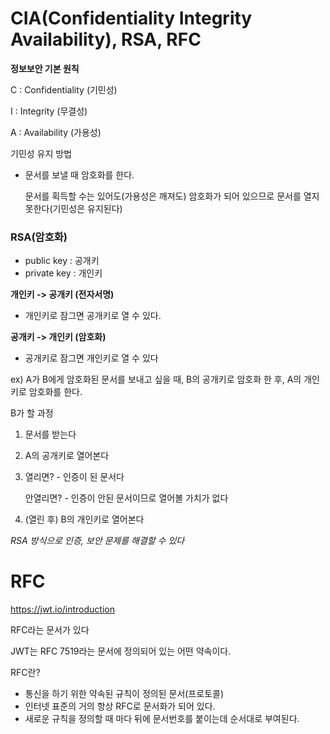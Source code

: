 # CIA(Confidentiality Integrity Availability), RSA, RFC

**정보보안 기본 원칙**

C : Confidentiality (기민성)

I : Integrity (무결성)

A : Availability (가용성)



기민성 유지 방법

- 문서를 보낼 때 암호화를 한다. 

  문서를 획득할 수는 있어도(가용성은 깨져도) 암호화가 되어 있으므로 문서를 열지 못한다(기민성은 유지된다)



### RSA(암호화)

- public key : 공개키
- private key : 개인키



**개인키 -> 공개키 (전자서명)**

- 개인키로 잠그면 공개키로 열 수 있다.



**공개키 -> 개인키 (암호화)**

- 공개키로 잠그면 개인키로 열 수 있다



ex) A가 B에게 암호화된 문서를 보내고 싶을 때, B의 공개키로 암호화 한 후, A의 개인키로 암호화를 한다.

B가 할 과정

1. 문서를 받는다

2. A의 공개키로 열어본다

3. 열리면? - 인증이 된 문서다

   안열리면? - 인증이 안된 문서이므로 열어볼 가치가 없다

4. (열린 후) B의 개인키로 열어본다

*RSA 방식으로 인증, 보안 문제를 해결할 수 있다*



# RFC

https://jwt.io/introduction

RFC라는 문서가 있다

JWT는 RFC 7519라는 문서에 정의되어 있는 어떤 약속이다. 



RFC란?

- 통신을 하기 위한 약속된 규칙이 정의된 문서(프로토콜)
- 인터넷 표준의 거의 항상 RFC로 문서화가 되어 있다. 
- 새로운 규칙을 정의할 때 마다 뒤에 문서번호를 붙이는데 순서대로 부여된다.